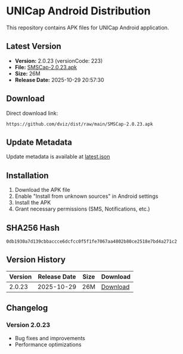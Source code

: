 # UNICap Android Distribution

This repository contains APK files for UNICap Android application.

## Latest Version

- **Version:** 2.0.23 (versionCode: 223)
- **File:** [SMSCap-2.0.23.apk](SMSCap-2.0.23.apk)
- **Size:** 26M
- **Release Date:** 2025-10-29 20:57:30

## Download

Direct download link:
```
https://github.com/dviz/dist/raw/main/SMSCap-2.0.23.apk
```

## Update Metadata

Update metadata is available at [latest.json](latest.json)

## Installation

1. Download the APK file
2. Enable "Install from unknown sources" in Android settings
3. Install the APK
4. Grant necessary permissions (SMS, Notifications, etc.)

## SHA256 Hash

```
0db1930a7d139cbbaccce6dcfcc0f5f1fe7067aa4802b80ce2518e7bd4a271c2
```

## Version History

| Version | Release Date | Size | Download |
|---------|--------------|------|----------|
| 2.0.23 | 2025-10-29 | 26M | [Download](SMSCap-2.0.23.apk) |

## Changelog

### Version 2.0.23
- Bug fixes and improvements
- Performance optimizations
